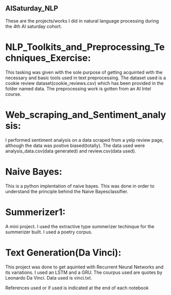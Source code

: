 ## AISaturday_NLP
These are the projects/works I did in natural language processing during the 4th AI saturday cohort.

# NLP_Toolkits_and_Preprocessing_Techniques_Exercise:
This tasking was given with the sole purpose of getting acquinted with the necessary and basic tools used in text preprocessing.
The dataset used is a cookie review dataset(cookie_reviews.csv) which has been provided in the folder named data. The preprocessing work is
gotten from an AI Intel course.

# Web_scraping_and_Sentiment_analysis:
I performed sentiment analysis on a data scraped from a yelp review page, although the data was postive biased(totally).
The data used were analysis_data.csv(data generated) and review.csv(data used).


# Naive Bayes:
This is a python implentation of naive bayes. This was done in order to understand the principle behind the Naive Bayesclassifier.

# Summerizer1:
A mini project. I used the extractive type summerizer techinque for the summerizer built. I used a poetry corpus.


# Text Generation(Da Vinci):
This project was done to get aquinted with Recurrent Neural Networks and its variations. I used an LSTM and a GRU. The courpus used
are quotes by Leonardo Da Vinci. Data used is vinci.txt.


References used or if used is indicated at the end of each notebook
